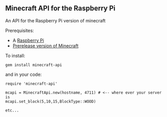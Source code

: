 Minecraft API for the Raspberry Pi
----------------------------------

An API for the Raspberry Pi version of minecraft

Prerequisites:

  * A [Raspberry Pi](http://www.raspberrypi.org)
  * [Prerelease version of Minecraft](https://dl.dropbox.com/s/hqk8wsdzlyyujli/minecraft-pi-0.1.tar.gz)

To install:

    gem install minecraft-api

and in your code:

    require 'minecraft-api'

    mcapi = MinecraftApi.new(hostname, 4711) # <-- where ever your server is
    mcapi.set_block(5,10,15,BlockType::WOOD)

    etc...


